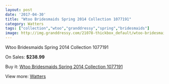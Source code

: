 ```yaml
---
layout: post
date: '2017-04-30'
title: "Wtoo Bridesmaids Spring 2014 Collection 1077191"
category: Watters
tags: ["collection","wtoo","granddressy","spring","bridesmaids"]
image: http://img.granddressy.com/21078-thickbox_default/wtoo-bridesmaids-spring-2014-collection-1077191.jpg
---
```

Wtoo Bridesmaids Spring 2014 Collection 1077191

On Sales: **$238.99**
<a href="https://www.granddressy.com/en/watters/20051-wtoo-bridesmaids-spring-2014-collection-1077191.html"><amp-img layout="responsive" width="600" height="600" src="//img.granddressy.com/21078-thickbox_default/wtoo-bridesmaids-spring-2014-collection-1077191.jpg" alt="Wtoo Bridesmaids Spring 2014 Collection 1077191 0" /></a>

Buy it: [Wtoo Bridesmaids Spring 2014 Collection 1077191](https://www.granddressy.com/en/watters/20051-wtoo-bridesmaids-spring-2014-collection-1077191.html "Wtoo Bridesmaids Spring 2014 Collection 1077191")

View more: [Watters](https://www.granddressy.com/en/33-watters "Watters")
